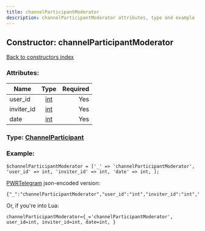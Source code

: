```yaml
---
title: channelParticipantModerator
description: channelParticipantModerator attributes, type and example
---
```

## Constructor: channelParticipantModerator  
[Back to constructors index](index.md)



### Attributes:

| Name     |    Type       | Required |
|----------|:-------------:|---------:|
|user\_id|[int](../types/int.md) | Yes|
|inviter\_id|[int](../types/int.md) | Yes|
|date|[int](../types/int.md) | Yes|



### Type: [ChannelParticipant](../types/ChannelParticipant.md)


### Example:

```
$channelParticipantModerator = ['_' => 'channelParticipantModerator', 'user_id' => int, 'inviter_id' => int, 'date' => int, ];
```  

[PWRTelegram](https://pwrtelegram.xyz) json-encoded version:

```
{"_":"channelParticipantModerator","user_id":"int","inviter_id":"int","date":"int"}
```


Or, if you're into Lua:  


```
channelParticipantModerator={_='channelParticipantModerator', user_id=int, inviter_id=int, date=int, }

```



